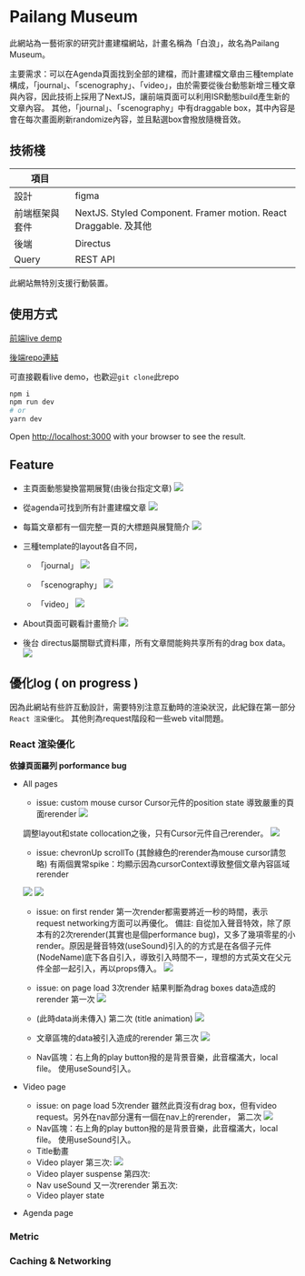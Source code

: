 # Pailang Museum 
此網站為一藝術家的研究計畫建檔網站，計畫名稱為「白浪」，故名為Pailang Museum。

主要需求：可以在Agenda頁面找到全部的建檔，而計畫建檔文章由三種template構成，「journal」、「scenography」、「video」，由於需要從後台動態新增三種文章與內容，因此技術上採用了NextJS，讓前端頁面可以利用ISR動態build產生新的文章內容。 
其他，「journal」、「scenography」中有draggable box，其中內容是會在每次畫面刷新randomize內容，並且點選box會撥放隨機音效。

## 技術棧

| 項目 |  |
| -------- | -------- | 
| 設計     | figma     | 
| 前端框架與套件     | NextJS. Styled Component. Framer motion. React Draggable. 及其他    | 
| 後端     | Directus     | 
| Query     | REST API     | 

此網站無特別支援行動裝置。

## 使用方式
[前端live demp](https://pailangmuseum.com/)

[後端repo連結](https://github.com/seanmars/pailang-admin)

可直接觀看live demo，也歡迎`git clone`此repo
```bash
npm i 
npm run dev
# or
yarn dev
```

Open [http://localhost:3000](http://localhost:3000) with your browser to see the result.

## Feature

- 主頁面動態變換當期展覽(由後台指定文章)
![](https://i.imgur.com/LDuaUBd.gif)

- 從agenda可找到所有計畫建檔文章
![](https://i.imgur.com/BU5nmpR.gif)

- 每篇文章都有一個完整一頁的大標題與展覽簡介
![](https://i.imgur.com/inbsJJc.gif)

- 三種template的layout各自不同，
    - 「journal」
    ![](https://i.imgur.com/ZpzdaFn.gif)

    - 「scenography」
    ![](https://i.imgur.com/mh0m6Ik.gif)

    - 「video」
    ![](https://i.imgur.com/pJCXhxt.jpg)


- About頁面可觀看計畫簡介
![](https://i.imgur.com/CmtmY5b.gif)

- 後台
directus屬關聯式資料庫，所有文章間能夠共享所有的drag box data。
![](https://i.imgur.com/bQ78Zm1.jpg)


## 優化log ( on progress )
因為此網站有些許互動設計，需要特別注意互動時的渲染狀況，此紀錄在第一部分`React 渲染優化`。
其他則為request階段和一些web vital問題。

### React 渲染優化
**依據頁面羅列 porformance bug**
- All pages
    - issue: custom mouse cursor 
    Cursor元件的position state 導致嚴重的頁面rerender
    ![](https://i.imgur.com/hHcnXkW.jpg)

    調整layout和state collocation之後，只有Cursor元件自己rerender。
    ![](https://i.imgur.com/dKE4ibd.jpg)
    
    - issue: chevronUp scrollTo
    (其餘綠色的rerender為mouse cursor請忽略)
    有兩個異常spike：均顯示因為cursorContext導致整個文章內容區域rerender
    
    ![](https://i.imgur.com/ppnGUBl.jpg)
    ![](https://i.imgur.com/wHuHzwb.jpg)

    - issue: on first render
   第一次render都需要將近一秒的時間，表示request networking方面可以再優化。
   備註: 自從加入聲音特效，除了原本有的2次rerender(其實也是個performance bug)，又多了幾項零星的小render。原因是聲音特效(useSound)引入的的方式是在各個子元件(NodeName)底下各自引入，導致引入時間不一，理想的方式英文在父元件全部一起引入，再以props傳入。
    ![](https://i.imgur.com/QhYRRkF.jpg)
    
    - issue: on page load 3次render
    結果判斷為drag boxes data造成的rerender
    第一次
    ![](https://i.imgur.com/2JBdiNk.jpg) 
    - (此時data尚未傳入)
    第二次 (title animation)
    ![](https://i.imgur.com/TEJzn09.jpg)
    - 文章區塊的data被引入造成的rerender
    第三次
    ![](https://i.imgur.com/QTVgN3D.jpg)
    - Nav區塊：右上角的play button撥的是背景音樂，此音檔滿大，local file。 使用useSound引入。

    
- Video page 
    - issue: on page load 5次render
    雖然此頁沒有drag box，但有video request。另外在nav部分還有一個在nav上的rerender，
    第二次
    ![](https://i.imgur.com/TEJzn09.jpg)
    - Nav區塊：右上角的play button撥的是背景音樂，此音檔滿大，local file。 使用useSound引入。
    - Title動畫
    - Video player
    第三次: 
    ![](https://i.imgur.com/QTVgN3D.jpg)
    - Video player suspense
    第四次: 
    - Nav useSound 又一次rerender
    第五次: 
    - Video player state
- Agenda page

### Metric

### Caching & Networking
